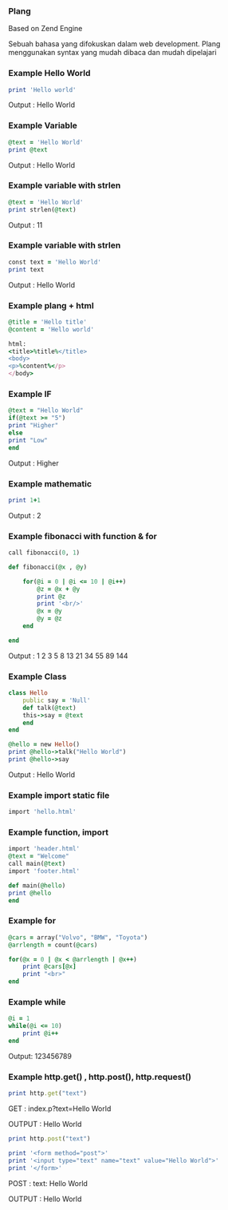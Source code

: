 ### Plang
Based on Zend Engine

Sebuah bahasa yang difokuskan dalam web development. Plang menggunakan syntax yang mudah dibaca dan mudah dipelajari

### Example Hello World
```ruby
print 'Hello world'
```
Output : Hello World

### Example Variable

```ruby
@text = 'Hello World'
print @text
```
Output : Hello World

### Example variable with strlen
```ruby
@text = 'Hello World'
print strlen(@text)
```
Output : 11

### Example variable with strlen
```ruby
const text = 'Hello World'
print text
```
Output : Hello World

### Example plang + html
```ruby
@title = 'Hello title'
@content = 'Hello world'

html:
<title>%title%</title>
<body>
<p>%content%</p>
</body>
```

### Example IF

```ruby
@text = "Hello World"
if(@text >= "5")
print "Higher"
else
print "Low"
end
```
Output : Higher

### Example mathematic
```ruby
print 1+1
```
Output : 2

### Example fibonacci with function & for

```ruby
call fibonacci(0, 1)

def fibonacci(@x , @y)

    for(@i = 0 | @i <= 10 | @i++)
        @z = @x + @y
        print @z
        print '<br/>'
        @x = @y    
        @y = @z     
    end

end
```

Output :
1
2
3
5
8
13
21
34
55
89
144

### Example Class
```ruby
class Hello
    public say = 'Null'
    def talk(@text)
    this->say = @text
    end
end

@hello = new Hello()
print @hello->talk("Hello World")
print @hello->say
```
Output : Hello World

### Example import static file
```ruby
import 'hello.html'
```
### Example function, import
```ruby
import 'header.html'
@text = "Welcome"
call main(@text)
import 'footer.html'

def main(@hello)
print @hello
end
```
### Example for
```ruby
@cars = array("Volvo", "BMW", "Toyota")
@arrlength = count(@cars)

for(@x = 0 | @x < @arrlength | @x++)
    print @cars[@x]
    print "<br>"
end
```

### Example while
```ruby
@i = 1
while(@i <= 10)
    print @i++
end
```
Output: 123456789

### Example http.get() , http.post(), http.request()
```ruby
print http.get("text")
```
GET : index.p?text=Hello World

OUTPUT : Hello World

```ruby
print http.post("text")

print '<form method="post">'
print '<input type="text" name="text" value="Hello World">'
print '</form>'
```
POST : text: Hello World

OUTPUT : Hello World
